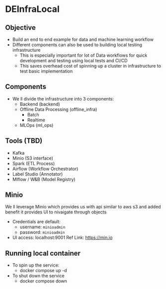 # DEInfraLocal
## Objective
- Build an end to end example for data and machine learning workflow
- Different components can also be used to building local testing infrastructure
    - This is especially important for lot of Data workflows for quick development and testing using local tests and CI/CD
    - This saves overhead cost of spinning up a cluster in infrastructure to test basic implementation


## Components
- We ll divide the infrastructure into 3 components:
    - Backend (backend)
    - Offline Data Processing (offline_infra)
        - Batch
        - Realtime
    - MLOps (ml_ops)

## Tools (TBD)
- Kafka
- Minio (S3 interface)
- Spark (ETL Process)
- Airflow (Workflow Orchestrator)
- Label Studio (Annotator)
- Mlflow / W&B (Model Registry)


## Minio
We ll leverage Minio which provides us with api similar to aws s3 and added benefit it provides UI to nivaigate through objects
- Credentials are default: 
    - username: `minioadmin`
    - password: `minioadmin`
- UI access: localhost:9001
    Ref Link: https://min.io


## Running local container
- To spin up the service:
    - docker compose up -d
- To shut down the service
    - docker compose down